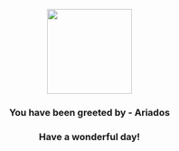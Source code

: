 <p align="center">
    <img src="https://raw.githubusercontent.com/PokeAPI/sprites/master/sprites/pokemon/168.png" width="150" height="150">
</p>
<h3 align="center">You have been greeted by - <b>Ariados</b></h3>
<h3 align="center">Have a wonderful day!</h3>
